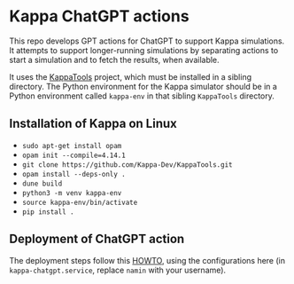 # Kappa ChatGPT actions

This repo develops GPT actions for ChatGPT to support Kappa simulations.
It attempts to support longer-running simulations by separating actions to start a simulation and to fetch the results, when available.

It uses the [KappaTools](https://github.com/Kappa-Dev/KappaTools) project, which must be installed in a sibling directory. The Python environment for the Kappa simulator should be in a Python environment called `kappa-env` in that sibling `KappaTools` directory.

## Installation of Kappa on Linux

- `sudo apt-get install opam`
- `opam init --compile=4.14.1`
- `git clone https://github.com/Kappa-Dev/KappaTools.git`
- `opam install --deps-only .`
- `dune build`
- `python3 -m venv kappa-env`
- `source kappa-env/bin/activate`
- `pip install .`

## Deployment of ChatGPT action

The deployment steps follow this [HOWTO](https://github.com/namin/io-chatgpt.livecode.ch/tree/main/deploy), using the configurations here (in `kappa-chatgpt.service`, replace `namin` with your username).
